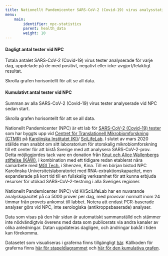 ```yaml
---
title: Nationellt Pandemicenter SARS-CoV-2 (Covid-19) virus analysstatistik
menu:
    main:
        identifier: npc-statistics
        parent: health_data
        weight: 10
---
```


#### Dagligt antal tester vid NPC

Totala antalet SARS-CoV-2 (Covid-19) virus tester analyserade för
varje dag, uppdelade på de med positivt, negativt eller
icke-avgjort/felaktigt resultat.

<div class="d-md-none alert alert-info">
  Skrolla grafen horisontellt för att se all data.
</div>
<div class="plot_wrapper">
  <div id="stacked-bar-chart"></div>
</div>

#### Kumulativt antal tester vid NPC

Summan av alla SARS-CoV-2 (Covid-19) virus tester analyserade vid NPC
sedan start.

<div class="d-md-none alert alert-info">
  Skrolla grafen horisontellt för att se all data.
</div>
<div class="plot_wrapper">
  <div id="cumulative-plot"></div>
</div>

Nationellt Pandemicenter (NPC) är ett lab för
[SARS-CoV-2 (Covid-19) tester](https://ki.se/mtc/ctmr-and-covid-19) som har byggts upp
vid
[Centret för Translationell Mikrobiomforskning (CTMR)](https://ki.se/en/research/news-from-the-centre-for-translational-microbiome-research-ctmr)
på [Karolinska Institutet (KI)](https://ki.se/)/
[SciLifeLab](https://www.scilifelab.se/).
I slutet av mars 2020 ställde man snabbt om sitt laboratorium för storskalig mikrobiomforskning till ett
center för att bistå Sverige med att analysera SARS-CoV-2-prov.
Detta möjliggjordes tack vare en donation från
[Knut och Alice Wallenbergs stiftelse (KAW)](https://kaw.wallenberg.org/),
i kombination med ett tidigare redan etablerat nära samarbete med
[MGI Tech.](https://en.mgitech.cn/) i Shenzen, Kina.
Till en början bistod NPC Karolinska Universitetslaboratoriet med
RNA-extraktionskapacitet, men expanderade på kort tid till en
fullskalig verksamhet för att kunna erbjuda resurser för utökad
SARS-CoV-2-testning i alla Sveriges regioner.

Nationellt Pandemicenter (NPC) vid KI/SciLifeLab har en nuvarande
analyskapacitet på ca 5000 prover per dag, med provsvar normalt inom
24 timmar från provets ankomst till labbet. Notera att endast PCR-baserade
analyser görs vid NPC, inte serologiska (antikroppsbaserade) analyser.

Data som visas på den här sidan är automatiskt sammanställd och stämmer inte
nödvändigtvis överens med data som publicerats via andra kanaler
av olika anledningar. Datan uppdateras dagligen, och ändringar bakåt i
tiden kan förekomma.

Datasetet som visualiseras i graferna finns tillgängligt
[här](https://datagraphics.dckube.scilifelab.se/dataset/bbbaf64a25a1452287a8630503f07418).
Källkoden för graferna finns
[här för stapeldiagrammet](https://datagraphics.dckube.scilifelab.se/graphic/ddb1119aefce47d58d0b3a49e98b4fcc)
och [här för den kumulativa grafen](https://datagraphics.dckube.scilifelab.se/graphic/e823c75ee55849e7999da56c6c869c7a).

<script src="https://cdn.jsdelivr.net/npm/vega@5.12.1"></script>
<script src="https://cdn.jsdelivr.net/npm/vega-lite@4.12.2"></script>
<script src="https://cdn.jsdelivr.net/npm/vega-embed@6.8.0"></script>

<script src="https://datagraphics.dckube.scilifelab.se/graphic/ddb1119aefce47d58d0b3a49e98b4fcc.js?id=stacked-bar-chart"></script>

<script src="https://datagraphics.dckube.scilifelab.se/graphic/e823c75ee55849e7999da56c6c869c7a.js?id=cumulative-plot"></script>
